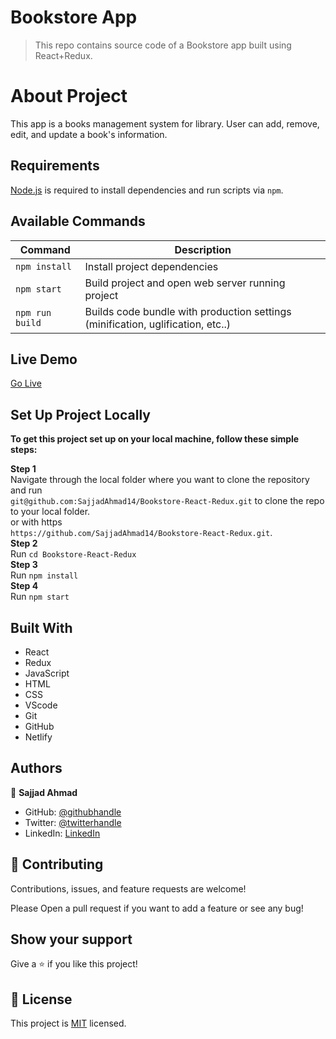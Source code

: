 # Bookstore App

> This repo contains source code of a Bookstore app built using React+Redux.
 
 # About Project

  This app is a books management system for library. User can add, remove, edit, and update a book's information.

## Requirements

[Node.js](https://nodejs.org) is required to install dependencies and run scripts via `npm`.

## Available Commands

| Command | Description |
|---------|-------------|
| `npm install` | Install project dependencies |
| `npm start` | Build project and open web server running project |
| `npm run build` | Builds code bundle with production settings (minification, uglification, etc..) |

## Live Demo

<a href = 'https://books-magic.netlify.app/' target = 'blank'>Go Live</a>

## Set Up Project Locally

**To get this project set up on your local machine, follow these simple steps:**

**Step 1**<br>
Navigate through the local folder where you want to clone the repository and run<br>
`git@github.com:SajjadAhmad14/Bookstore-React-Redux.git` to clone the repo to your local folder.<br>
or with https<br>
`https://github.com/SajjadAhmad14/Bookstore-React-Redux.git`.<br>
**Step 2**<br>
Run `cd Bookstore-React-Redux`<br>
**Step 3**<br>
Run `npm install`<br>
**Step 4**<br>
Run `npm start`<br>

## Built With

- React
- Redux
- JavaScript
- HTML
- CSS
- VScode
- Git
- GitHub
- Netlify

## Authors

👤 **Sajjad Ahmad**

- GitHub: [@githubhandle](https://github.com/SajjadAhmad14)
- Twitter: [@twitterhandle](https://twitter.com/Sajjad_Ahmad14)
- LinkedIn: [LinkedIn](https://www.linkedin.com/in/sajjadahmad14)

## 🤝 Contributing

Contributions, issues, and feature requests are welcome!

Please Open a pull request if you want to add a feature or see any bug!

## Show your support

Give a ⭐️ if you like this project!

## 📝 License

This project is [MIT](lic.url) licensed.
